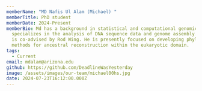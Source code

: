 ```yaml
---
memberName: "MD Nafis Ul Alam (Michael) "
memberTitle: PhD student
memberDate: 2024-Present
memberBio: Md has a background in statistical and computational genomics. He
  specializes in the analysis of DNA sequence data and genome assembly. His PhD
  is co-advised by Rod Wing. He is presently focused on developing phylogenomic
  methods for ancestral reconstruction within the eukaryotic domain.
tags:
  - Current
email: mdalam@arizona.edu
github: https://github.com/DeadlineWasYesterday
image: /assets/images/our-team/michael00hs.jpg
date: 2024-07-23T16:12:00.000Z
---
```

